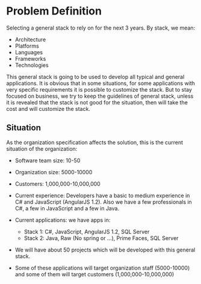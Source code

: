 # Problem Definition

Selecting a general stack to rely on for the next 3 years.
By stack, we mean:
 - Architecture
 - Platforms
 - Languages
 - Frameworks
 - Technologies

 This general stack is going to be used to develop all typical and general applications.
 It is obvious that in some situations, for some applications with very specific requirements it is possible to customize the stack.
 But to stay focused on business, we try to keep the guidelines of general stack, unless it is revealed that the stack is not good for the situation, then will take the cost and will customize the stack.

 ## Situation
 As the organization specification affects the solution, this is the current situation of the organization:

 - Software team size: 10-50
 - Organization size: 5000-10000
 - Customers: 1,000,000-10,000,000
 - Current experience: Developers have a basic to medium experience in C# and JavaScript (AngularJS 1.2). Also we have a few professionals in C#, a few in JavaScript and a few in Java.
 - Current applications: we have apps in:
   - Stack 1: C#, JavaScript, AngularJS 1.2, SQL Server
   - Stack 2: Java, Raw (No spring or ...), Prime Faces, SQL Server

 - We will have about 50 projects which will be developed with this general stack.
 - Some of these applications will target organization staff (5000-10000) and some of them will target customers (1,000,000-10,000,000)